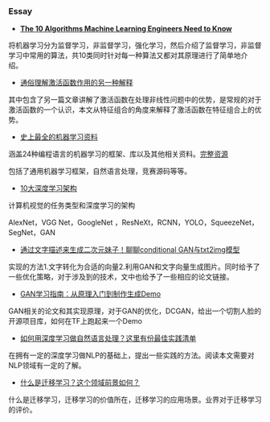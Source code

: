 ### Essay

- **[The 10 Algorithms Machine Learning Engineers Need to Know](http://www.infoq.com/cn/articles/10-algorithms-machine-learning-engineers-need-to-know?utm_source=articles_about_AI&utm_medium=link&utm_campaign=AI)**

将机器学习分为监督学习，非监督学习，强化学习，然后介绍了监督学习，非监督学习中常用的算法，共10类同时针对每一种算法又都对其原理进行了简单地介绍。

- [通俗理解激活函数作用的另一种解释](https://zhuanlan.zhihu.com/p/27661298)

其中包含了另一篇文章讲解了激活函数在处理非线性问题中的优势，是常规的对于激活函数的一个认识，本文从特征组合的角度来解释了激活函数在特征组合上的优势。

- [史上最全的机器学习资料](https://yq.aliyun.com/articles/43089)

涵盖24种编程语言的机器学习的框架、库以及其他相关资料。[完整资源](https://yq.aliyun.com/articles/43341?spm=5176.100239.blogcont43089.335.ZbmEjs)

包括了通用机器学习框架，自然语言处理，竞赛源码等等。

- [10大深度学习架构](https://mp.weixin.qq.com/s?__biz=MzA3MzI4MjgzMw==&mid=2650729755&idx=1&sn=a5849c082ed099abf931e004339cef4d&chksm=871b2965b06ca073ca5ed037622a0ddf88c327177786d0d8433d56c78af3d63d3e71995c0940&mpshare=1&scene=1&srcid=0812YvSKXVfnatfxFiblHEnY#rd)

计算机视觉的任务类型和深度学习的架构

AlexNet，VGG Net，GoogleNet ，ResNeXt，RCNN，YOLO，SqueezeNet，SegNet，GAN

- [通过文字描述来生成二次元妹子！聊聊conditional GAN与txt2img模型](https://zhuanlan.zhihu.com/p/25542274)

实现的方法1.文字转化为合适的向量2.利用GAN和文字向量生成图片。同时给予了一些优化策略，对于涉及到的技术，文中也给予了一些相应的论文链接。

- [GAN学习指南：从原理入门到制作生成Demo]()

GAN相关的论文和其实现原理，对于GAN的优化，DCGAN，给出一个切割人脸的开源项目库，如何在TF上跑起来一个Demo

- [如何用深度学习做自然语言处理？这里有份最佳实践清单](https://zhuanlan.zhihu.com/p/28126584)

在拥有一定的深度学习做NLP的基础上，提出一些实践的方法。阅读本文需要对NLP领域有一定的了解。

- [什么是迁移学习？这个领域前景如何？](https://www.zhihu.com/question/41979241/answer/208177153)

什么是迁移学习，迁移学习的价值所在，迁移学习的应用场景。业界对于迁移学习的评价。









